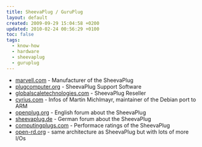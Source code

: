 ```yaml
---
title: SheevaPlug / GuruPlug
layout: default
created: 2009-09-29 15:04:58 +0200
updated: 2010-02-24 00:56:29 +0100
toc: false
tags:
  - know-how
  - hardware
  - sheevaplug
  - guruplug
---
```


* [marvell.com](http://www.marvell.com/products/embedded_processors/developer/kirkwood/sheevaplug.jsp) - Manufacturer of the SheevaPlug
* [plugcomputer.org](http://www.plugcomputer.org/) - SheevaPlug Support Software
* [globalscaletechnologies.com](http://www.globalscaletechnologies.com/p-26-sheevaplug-dev-kit-europe.aspx) - SheevaPlug Reseller
* [cyrius.com](http://www.cyrius.com/journal/debian/kirkwood/sheevaplug) - Infos of Martin Michlmayr, maintainer of the Debian port to ARM
* [openplug.org](http://openplug.org/plugforum/) - English forum about the SheevaPlug
* [sheevaplug.de](http://www.sheevaplug.de/forum.html) - German forum about the SheevaPlug
* [computingplugs.com](http://computingplugs.com/index.php/SheevaPlug_Performance) - Performace ratings of the SheevaPlug
* [open-rd.org](http://www.open-rd.org/) - same architecture as SheevaPlug but with lots of more I/Os
